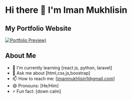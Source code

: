 # Hi there 👋 I'm Iman Mukhlisin

## My Portfolio Website

[![Portfolio Preview](https://imanmukhlisin.github.io/imanmukhlisin/))](https://imanmukhlisin.github.io/portofolio/)

## About Me
- 🌱 I'm currently learning [react js, python, laravel]
- 💬 Ask me about [html,css,js,boostrap]
- 📫 How to reach me: [imanmukhlisin1@gmail.com]
- 😄 Pronouns: [He/Him]
- ⚡ Fun fact: [down calm]

